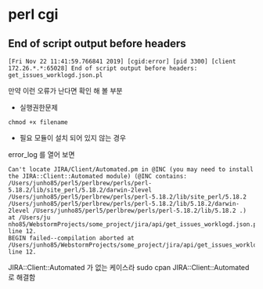 # perl cgi

## End of script output before headers
```
[Fri Nov 22 11:41:59.766841 2019] [cgid:error] [pid 3300] [client 172.26.*.*:65028] End of script output before headers: get_issues_worklogd.json.pl
```
만약 이런 오류가 난다면 확인 해 볼 부분


* 실행권한문제
```
chmod +x filename
```

* 필요 모듈이 설치 되어 있지 않는 경우

error_log 를 열어 보면
```
Can't locate JIRA/Client/Automated.pm in @INC (you may need to install the JIRA::Client::Automated module) (@INC contains: /Users/junho85/perl5/perlbrew/perls/perl-5.18.2/lib/site_perl/5.18.2/darwin-2level /Users/junho85/perl5/perlbrew/perls/perl-5.18.2/lib/site_perl/5.18.2 /Users/junho85/perl5/perlbrew/perls/perl-5.18.2/lib/5.18.2/darwin-2level /Users/junho85/perl5/perlbrew/perls/perl-5.18.2/lib/5.18.2 .) at /Users/ju
nho85/WebstormProjects/some_project/jira/api/get_issues_worklogd.json.pl line 12.
BEGIN failed--compilation aborted at /Users/junho85/WebstormProjects/some_project/jira/api/get_issues_worklogd.json.pl line 12.
```

JIRA::Client::Automated 가 없는 케이스라 sudo cpan JIRA::Client::Automated 로 해결함